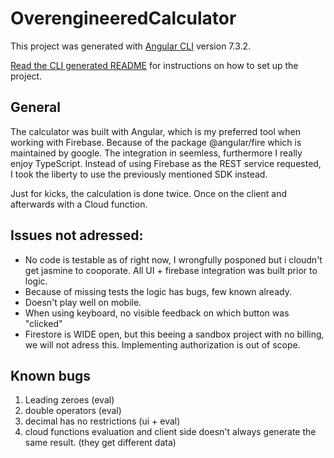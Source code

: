 # OverengineeredCalculator

This project was generated with [Angular CLI](https://github.com/angular/angular-cli) version 7.3.2.

[Read the CLI generated README](README.autogenerated.md) for instructions on how to set up the project.

## General

The calculator was built with Angular, which is my preferred tool when working with Firebase. Because of the package @angular/fire which is maintained by google. The integration in seemless, furthermore I really enjoy TypeScript.
Instead of using Firebase as the REST service requested, I took the liberty to use the previously mentioned SDK instead.

Just for kicks, the calculation is done twice. Once on the client and afterwards with a Cloud function.

## Issues not adressed:
* No code is testable as of right now, I wrongfully posponed but i cloudn't get jasmine to cooporate. All UI + firebase integration was built prior to logic.
* Because of missing tests the logic has bugs, few known already.
* Doesn't play well on mobile.
* When using keyboard, no visible feedback on which button was "clicked"
* Firestore is WIDE open, but this beeing a sandbox project with no billing, we will not adress this. Implementing authorization is out of scope.

## Known bugs
1. Leading zeroes (eval)
2. double operators (eval)
3. decimal has no restrictions (ui + eval)
4. cloud functions evaluation and client side doesn't always generate the same result. (they get different data)
